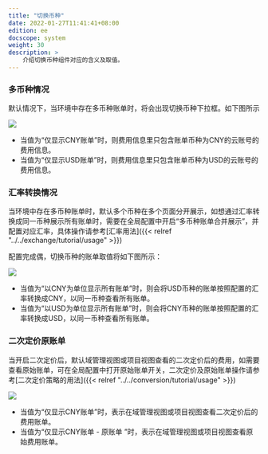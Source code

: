 ```yaml
---
title: "切换币种"
date: 2022-01-27T11:41:41+08:00
edition: ee
docscope: system
weight: 30
description: >
    介绍切换币种组件对应的含义及取值。
---
```


### 多币种情况

默认情况下，当环境中存在多币种账单时，将会出现切换币种下拉框。如下图所示

![](../../../images/switchcurrency.png)

- 当值为“仅显示CNY账单”时，则费用信息里只包含账单币种为CNY的云账号的费用信息。
- 当值为“仅显示USD账单”时，则费用信息里只包含账单币种为USD的云账号的费用信息。

### 汇率转换情况

当环境中存在多币种账单时，默认多个币种在多个页面分开展示，如想通过汇率转换成同一币种展示所有账单时，需要在全局配置中开启“多币种账单合并展示”，并配置对应汇率，具体操作请参考[汇率用法]({{< relref "../../exchange/tutorial/usage" >}})

配置完成偶，切换币种的账单取值将如下图所示：

![](../../../images/convert.png)

- 当值为“以CNY为单位显示所有账单”时，则会将USD币种的账单按照配置的汇率转换成CNY，以同一币种查看所有账单。
- 当值为“以USD为单位显示所有账单”时，则会将CNY币种的账单按照配置的汇率转换成USD，以同一币种查看所有账单。

### 二次定价原账单

当开启二次定价后，默认域管理视图或项目视图查看的二次定价后的费用，如需要查看原始账单，可在全局配置中打开原始账单开关，二次定价及原始账单操作请参考[二次定价策略的用法]({{< relref "../../conversion/tutorial/usage" >}})

![](../../../images/origin.png)

- 当值为“仅显示CNY账单”时，表示在域管理视图或项目视图查看二次定价后的费用账单。
- 当值为“仅显示CNY账单 - 原账单 ”时，表示在域管理视图或项目视图查看原始费用账单。





